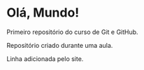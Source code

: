 # Olá, Mundo!
 Primeiro repositório do curso de Git e GitHub.

 Repositório criado durante uma aula.
 
 Linha adicionada pelo site.
